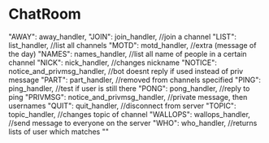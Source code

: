 # ChatRoom
 "AWAY": away_handler,
            "JOIN": join_handler, //join a channel
            "LIST": list_handler,  //list all channels
            "MOTD": motd_handler, //extra (message of the day)
            "NAMES": names_handler, //list all name of people in a certain channel
            "NICK": nick_handler,   //changes nickname
            "NOTICE": notice_and_privmsg_handler,  //bot doesnt reply if used instead of priv message
            "PART": part_handler, //removed from channels specified
            "PING": ping_handler, //test if user is still there
            "PONG": pong_handler, //reply to ping
            "PRIVMSG": notice_and_privmsg_handler, //private message, then usernames
            "QUIT": quit_handler,  //disconnect from server
            "TOPIC": topic_handler, //changes topic of channel
            "WALLOPS": wallops_handler, //send message to everyone on the server
            "WHO": who_handler,  //returns lists of user which matches ""
